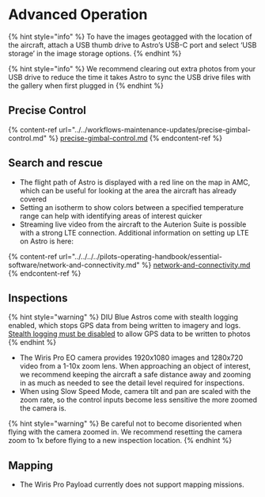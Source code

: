 # Advanced Operation

{% hint style="info" %}
To have the images geotagged with the location of the aircraft, attach a USB thumb drive to Astro’s USB-C port and select ‘USB storage’ in the image storage options.&#x20;
{% endhint %}

{% hint style="info" %}
We recommend clearing out extra photos from your USB drive to reduce the time it takes Astro to sync the USB drive files with the gallery when first plugged in&#x20;
{% endhint %}

## Precise Control



{% content-ref url="../../workflows-maintenance-updates/precise-gimbal-control.md" %}
[precise-gimbal-control.md](../../workflows-maintenance-updates/precise-gimbal-control.md)
{% endcontent-ref %}

## Search and rescue&#x20;

* The flight path of Astro is displayed with a red line on the map in AMC, which can be useful for looking at the area the aircraft has already covered
* Setting an isotherm to show colors between a specified temperature range can help with identifying areas of interest quicker&#x20;
* Streaming live video from the aircraft to the Auterion Suite is possible with a strong LTE connection. Additional information on setting up LTE on Astro is here:

{% content-ref url="../../../../pilots-operating-handbook/essential-software/network-and-connectivity.md" %}
[network-and-connectivity.md](../../../../pilots-operating-handbook/essential-software/network-and-connectivity.md)
{% endcontent-ref %}

## Inspections

{% hint style="warning" %}
DIU Blue Astros come with stealth logging enabled, which stops GPS data from being written to imagery and logs. [Stealth logging must be disabled](https://freefly.gitbook.io/astro-public/other-user-manuals/ecosystem/diu-blue-suas#logging) to allow GPS data to be written to photos
{% endhint %}

* The Wiris Pro EO camera provides 1920x1080 images and 1280x720 video from a 1-10x zoom lens. When approaching an object of interest, we recommend keeping the aircraft a safe distance away and zooming in as much as needed to see the detail level required for inspections.
* When using Slow Speed Mode, camera tilt and pan are scaled with the zoom rate, so the control inputs become less sensitive the more zoomed the camera is.&#x20;

{% hint style="warning" %}
Be careful not to become disoriented when flying with the camera zoomed in. We recommend resetting the camera zoom to 1x before flying to a new inspection location.&#x20;
{% endhint %}

## Mapping

* The Wiris Pro Payload currently does not support mapping missions.
